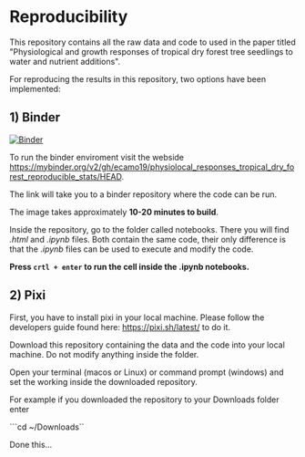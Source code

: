 # Reproducibility

This repository contains all the raw data and code to used in the paper titled "Physiological and growth responses of tropical dry forest tree seedlings 
to water and nutrient additions".

For reproducing the results in this repository, two options have been implemented: 

## 1) Binder

[![Binder](https://mybinder.org/badge_logo.svg)](https://mybinder.org/v2/gh/ecamo19/physiolocal_responses_tropical_dry_forest_reproducible_stats/HEAD)

To run the binder enviroment visit the webside https://mybinder.org/v2/gh/ecamo19/physiolocal_responses_tropical_dry_forest_reproducible_stats/HEAD. 

The link will take you to a binder repository where the code can be run. 

The image takes approximately __10-20 minutes to build__.

Inside the repository, go to the folder called notebooks. There you will find _.html_ and  _.ipynb_ files. Both contain the same code, their only difference is that the _.ipynb_ files can be used to execute and modify the code. 

__Press `crtl + enter` to run the cell inside the .ipynb notebooks.__

## 2) Pixi

First, you have to install pixi in your local machine. Please follow the 
developers guide found here: https://pixi.sh/latest/ to do it. 

Download this repository containing the data and the code into your 
local machine. Do not modify anything inside the folder.

Open your terminal (macos or Linux) or command prompt (windows) and set the 
working inside the downloaded repository.

For example if you downloaded the repository to your Downloads folder enter

```cd ~/Downloads``

Done this... 
